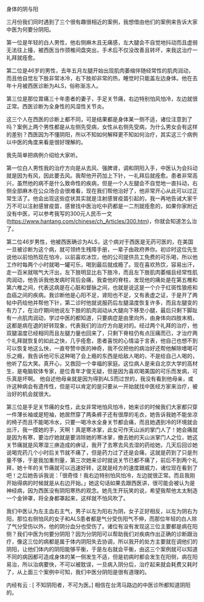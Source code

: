 身体的阴与阳

三月份我们同时遇到了三个很有趣很相近的案例，我想借由他们的案例来告诉大家中医为何要分阴阳。

第一位是年轻的白人男性，他右侧麻木且无痛感，左大腿会不自觉地抖动而且虚弱无法往上擡，被西医当作颈椎间盘突出，手术后不仅没改善且转坏，来我这治疗一礼拜就痊愈。

第二位是46岁的男性，去年五月左腿开始出现肌肉萎缩伴随经常性的肌肉润动，而且他自觉左下肢非常冰冷，右下肢却非常的热，睡觉时只能盖左边身体。他在去年十月被西医诊断为ALS，俗称渐冻人。

第三位是那位胃痛三十年患者的妻子，手足关节痛，右边特别怕风怕冷，左边就很正常。西医诊断为全身性的风湿性关节炎。

这三个人在西医的诊断上都不同，可是结果都是身体某一侧不适，诸位注意到了吗？案例上两个男性都是从左侧先受病，女性从右侧先受病，为什么男女会有这样的差别？西医因为不懂阴阳，所以不知如何解释更不知如何治疗，其实这三个病例以中医的角度来看是很好理解的。

我先简单把病例介绍给大家听。

第一位白人男性我的治疗方向是从去风、强脾肾，调和阴阳入手，中医认为会抖动就是因为有风，因此要去风。我帮他开药加上下针，一礼拜后就痊愈。患者非常高兴，虽然他的病不是什么致命性的疾病，但是一个人左腿会不自觉地一直抖动，右侧全部麻木在公众场合会很难看，现在我们帮他治好了，他非常开心从此可以过正常生活了。他会出现这些症状其实就是注射感冒疫苗引起的，我一再地告诫大家千万不可以注射感冒疫苗，感冒找中医治吃中药都是一二剂就痊愈的，如果你家附近没有中医，可以参考我写的300元人民币一文(https://www.hantang.com/chinese/ch_Articles/300.htm)，你就会知道怎么治了。 

第二位46岁男性，他被西医确诊为ALS，这个病对于西医是无药可医的，在美国一旦被诊断为这个病，就可领终生残障手册，一辈子由政府养你。初诊时这位先生说他以前怕热现在怕冷，以前喜欢冰饮，他的公司提供员工免费的可乐喝，所以他工作时每两个小时就喝一罐可乐，喝到最后就成瘾了。现在喜欢热饮，容易出汗，走一百米就喘气大汗出，左下肢明显比右下肢冷，而且左下肢肌肉萎缩且经常性肌肉润动，他告诉我他发病时背后会痛，我查他的脊柱，发现他的痛处是在第五椎和第六椎之间，代表这病是在心脏和督脉之间，也就是说这是一个介于红斑性狼疮和血癌之间的疾病。我诊断他是心阳不足，肾阳也不足，又有表虚之证，于是开了两帖中药给他并帮他下针，第二诊时他就说服药后左腿温度恢复许多，而且左腿变的有力了，在治疗期间他说左下肢的肌肉润动从大腿向下移至小腿，最后只剩下脚趾有一点肌肉润动，学过中医的都知道，只要病症是由里向外，由身体向四肢末梢，这都是病在退的好转现象，代表我们的治疗方向是对的。经过两个礼拜的治疗，他双腿温度已经相同而且左腿力量也回来了，只剩下脊柱仍有点压痛而已，才治疗两个礼拜就恢复的如此之快，几乎痊愈，患者喜悦的心情溢于言表，他自己也想不到可以恢复地这么快，一直夸赞中医的神奇，我不仅把他的病治好还帮他解除嗜喝可乐之瘾，我告诉他可乐这种喝了会上瘾的东西是给敌人喝的，不是给自己人喝的，他听了后大笑。真开心，又救回一个幸福的家庭。这位病人是来自北京大学的高材生，是电脑软体专家，是位青年才俊无疑，但是因为喜欢喝美国的可乐而发病，可乐真是坏啊。 他自述他母亲就是因为得到ALS而过世的，我没有看到他母亲，或许这种病会有遗传性，但是可以肯定的是只要从一开始就找中医经方家来治疗，被治好的机会就很大。

第三位是手足关节痛的女性，此女非常地怕风怕冷，她来诊的时候我们大家都只穿一件薄长袖或是短袖，她居然穿了两条裤子还有很厚的毛衣，她告诉我她不能坐凉的椅子而且不能喝冷水，只要一喝冷水全身关节都会痛，而且她遇到冷的环境就会出汗，我一摸她的手，天啊！真是寒冰掌，此女可作天山派的掌门人了！她会痛就是因为有寒，要治疗她就是要消除她的寒冰掌，撤去她的天山派掌门人之位，她这关节痛就是风寒湿三痹造成的痹证，我开了去寒去风去湿的药给她，几天后回诊她说喝完药几个小时后关节就不痛了，但是药力过了还是会痛，这就是药到了只是剂量不够，于是我加重剂量，第三次她来诊时就说关节已都不痛了，前后不到两个礼拜，她十年的关节痛就可以迅速好转，这就是经方的速度跟威力，诸位现在看到了吧！之后她告诉我说：「很奇怪！我右边特别怕风怕冷，左边就很正常。而且我刚开始得病的时候就是从右边开始。」她这句话如果去跟西医讲，很可能会被认为是神经病，因为西医没有阴阳寒热的观念。她先生开玩笑的说，希望我帮他太太制造一个金钟罩，将全身都罩起来，这样就不怕风吹了。

我们中医认为左主血右主气，男子以左为阳右为阴，女子正好相反，以左为阴右为阳，那位右侧怕风的女子和ALS患者都是气分受伤阳气不伸，而那位年轻的白人除了气分受伤以外，他的阴分血分也受伤了。诸位有没有发现这三位主要都是病在阳侧？我们中医为何要分阴阳？因为分阴阳可以帮助我们对疾病作出正确的诊断跟治疗，像这三位的病都是属于体内阴阳失去协调，所以我开的处方主要就在调他们的阴阳，让他们体内的阴阳能够平衡，于是左右就会平衡，由这三个案例就可以知道不同的病因都可造成身体的某一侧发生不适，但是初病时都会发生在阳侧，病在阳易治，所以治病要快，不可以被耽误，一旦病入阴分后，治疗起来就会耗费又耗时了，从上面三个案例中可知，我们中医分阴阳是很有道理的。

内经有云 : [ 不知阴阳者，不可为医。] 相信在台湾马路边的中医诊所都知道阴阳的。